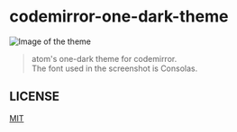 # codemirror-one-dark-theme
![Image of the theme](https://raw.githubusercontent.com/Aerobird98/page/gh-pages/lib/img/codemirror-one-dark.PNG)
>atom's one-dark theme for codemirror.<br>
>The font used in the screenshot is Consolas.

## LICENSE
[MIT](https://raw.githubusercontent.com/Aerobird98/codemirror-one-dark-theme/master/LICENSE)
